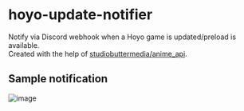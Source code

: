 # hoyo-update-notifier

Notify via Discord webhook when a Hoyo game is updated/preload is available.  
Created with the help of [studiobuttermedia/anime_api](https://github.com/studiobuttermedia/anime_api).

## Sample notification

![image](https://github.com/seriaati/hoyo-update-notifier/assets/61446626/0f22eadc-2477-4159-b265-732aa0f13ad8)
